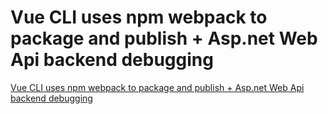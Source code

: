 # Vue CLI uses npm webpack to package and publish + Asp.net Web Api backend debugging
[Vue CLI uses npm webpack to package and publish + Asp.net Web Api backend debugging](https://aiwithcloud.com/2022/09/15/vue_cli_uses_npm_webpack_to_package_and_publish__asp-net_web_api_backend_debugging/)